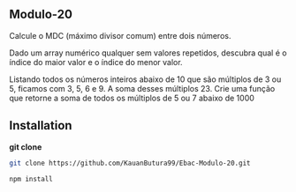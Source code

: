 
## Modulo-20

Calcule o MDC (máximo divisor comum) entre dois números.

Dado um array numérico qualquer sem valores repetidos, descubra qual é o índice do maior valor e o índice do menor valor.

Listando todos os números inteiros abaixo de 10 que são múltiplos de 3 ou 5, ficamos com 3, 5, 6 e 9. A soma desses múltiplos 23. Crie uma função que retorne a soma de todos os múltiplos de 5 ou 7 abaixo de 1000






## Installation

**git clone**

```bash
git clone https://github.com/KauanButura99/Ebac-Modulo-20.git

npm install
````


    
